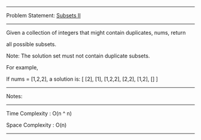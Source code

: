 ******************************************************************************
Problem Statement: [Subsets II](https://leetcode.com/problems/subsets-ii/)
******************************************************************************
Given a collection of integers that might contain duplicates, nums, return 

all possible subsets. 

Note: The solution set must not contain duplicate subsets. 

For example,

 If nums = [1,2,2], a solution is: 
[
  [2],
  [1],
  [1,2,2],
  [2,2],
  [1,2],
  []
]

******************************************************************************
Notes: 
******************************************************************************
Time Complexity : O(n ^ n)

Space Complexity : O(n)

******************************************************************************